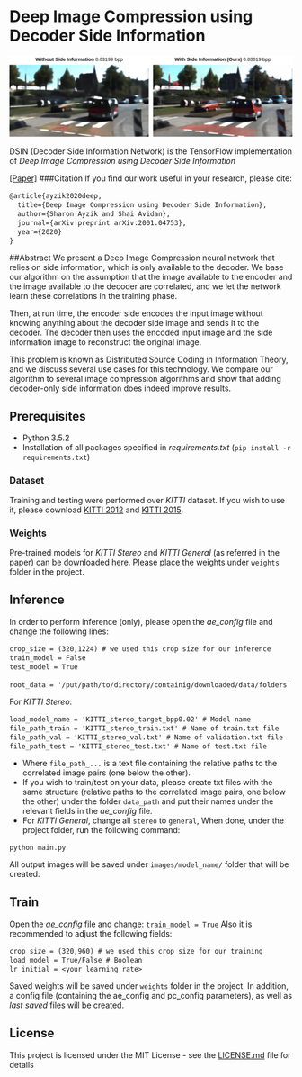 # Deep Image Compression using Decoder Side Information

![alt text](fig/Teaser.png) 

DSIN (Decoder Side Information Network) is the TensorFlow implementation of *Deep Image Compression using Decoder Side Information*

[[Paper]](http://arxiv.org/abs/2001.04753) 
###Citation
If you find our work useful in your research, please cite:
```
@article{ayzik2020deep,
  title={Deep Image Compression using Decoder Side Information},
  author={Sharon Ayzik and Shai Avidan},
  journal={arXiv preprint arXiv:2001.04753},
  year={2020}
}
```
##Abstract
We present a Deep Image Compression neural network that relies on side information, which is only available to the decoder. We base our algorithm on the assumption that the image available to the encoder and the image available to the decoder are correlated,  and we let the network learn these correlations in the training phase.

Then, at run time, the encoder side encodes the input image without knowing anything about the decoder side image and sends it to the decoder. The decoder then uses the encoded input image and the side information image to reconstruct the original image.

This problem is known as Distributed Source Coding in Information Theory, and we discuss several use cases for this technology. We compare our algorithm to several image compression algorithms and show that adding decoder-only side information does indeed improve results.

## Prerequisites
* Python 3.5.2
* Installation of all packages specified in *requirements.txt* (```pip install -r requirements.txt```)

### Dataset
Training and testing were performed over *KITTI* dataset. If you wish to use it, please download 
[KITTI 2012](http://www.cvlibs.net/download.php?file=data_stereo_flow_multiview.zip) and [KITTI 2015](http://www.cvlibs.net/download.php?file=data_scene_flow_multiview.zip).

### Weights
Pre-trained models for *KITTI Stereo* and *KITTI General* (as referred in the paper) can be downloaded [here](https://drive.google.com/drive/folders/1j8-ZSmifffyh-vFUXIy-Kyy_3Qlb68Ch?usp=sharing).
Please place the weights under ```weights``` folder in the project.


## Inference
In order to perform inference (only), please open the *ae_config* file and change the following lines:
```
crop_size = (320,1224) # we used this crop size for our inference
train_model = False
test_model = True

root_data = '/put/path/to/directory/containig/downloaded/data/folders'
```
 
For *KITTI Stereo*:
```
load_model_name = 'KITTI_stereo_target_bpp0.02' # Model name
file_path_train = 'KITTI_stereo_train.txt' # Name of train.txt file
file_path_val = 'KITTI_stereo_val.txt' # Name of validation.txt file
file_path_test = 'KITTI_stereo_test.txt' # Name of test.txt file
```
* Where ```file_path_...``` is a text file containing the relative paths to the correlated image pairs (one below the other).
* If you wish to train/test on your data, please create txt files with the same structure (relative paths to the correlated image pairs, one below the other) under the folder ```data_path``` and put their names under the relevant fields in the *ae_config* file.
* For *KITTI General*, change all ```stereo``` to ```general```,
When done, under the project folder, run the following command:
```
python main.py
```
All output images will be saved under ```images/model_name/``` folder that will be created.

## Train
Open the *ae_config* file and change: ```train_model = True```
Also it is recommended to adjust the following fields:
```
crop_size = (320,960) # we used this crop size for our training
load_model = True/False # Boolean
lr_initial = <your_learning_rate>
```
Saved weights will be saved under ```weights``` folder in the project. In addition, a config file (containing the ae_config and pc_config parameters), as well as *last saved* files will be created.

## License
This project is licensed under the MIT License - see the [LICENSE.md](LICENSE.md) file for details
